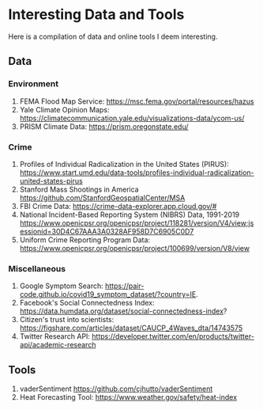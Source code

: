 # Interesting Data and Tools

Here is a compilation of data and online tools I deem interesting. 

## Data 

### Environment
1. FEMA Flood Map Service: https://msc.fema.gov/portal/resources/hazus
2. Yale Climate Opinion Maps: https://climatecommunication.yale.edu/visualizations-data/ycom-us/
3. PRISM Climate Data: https://prism.oregonstate.edu/

### Crime 
1. Profiles of Individual Radicalization in the United States (PIRUS): https://www.start.umd.edu/data-tools/profiles-individual-radicalization-united-states-pirus 
2. Stanford Mass Shootings in America https://github.com/StanfordGeospatialCenter/MSA 
3. FBI Crime Data: https://crime-data-explorer.app.cloud.gov/# 
4. National Incident-Based Reporting System (NIBRS) Data, 1991-2019 https://www.openicpsr.org/openicpsr/project/118281/version/V4/view;jsessionid=30D4C67AAA3A0328AF958D7C6905C0D7
5. Uniform Crime Reporting Program Data: https://www.openicpsr.org/openicpsr/project/100699/version/V8/view

### Miscellaneous 
1. Google Symptom Search: https://pair-code.github.io/covid19_symptom_dataset/?country=IE. 
2. Facebook's Social Connectedness Index: https://data.humdata.org/dataset/social-connectedness-index? 
3. Citizen's trust into scientists: https://figshare.com/articles/dataset/CAUCP_4Waves_dta/14743575 
4. Twitter Research API: https://developer.twitter.com/en/products/twitter-api/academic-research 

## Tools 

1. vaderSentiment https://github.com/cjhutto/vaderSentiment  
2. Heat Forecasting Tool: https://www.weather.gov/safety/heat-index
